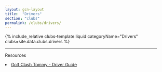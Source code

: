 ```yaml
---
layout: gcn-layout
title:  "Drivers"
section: "clubs"
permalink: /clubs/drivers/
---
```


{% include_relative clubs-template.liquid categoryName="Drivers" clubs=site.data.clubs.drivers %}

<hr>

<div class="row">
  <div class="col-md-6 col-md-offset-3 col-sm-12">
    <p class="lead text-center">Resources</p>
    <div class="list-group">
      <li class="list-group-item gcn-resource text-small"><a href="https://youtu.be/qzj-W6EOWbk" target="_blank" rel=noopener><i class="fa fa-youtube-play text-youtube" aria-hidden="true"></i> Golf Clash Tommy - Driver Guide</a></li>
    </div>
  </div>
</div>